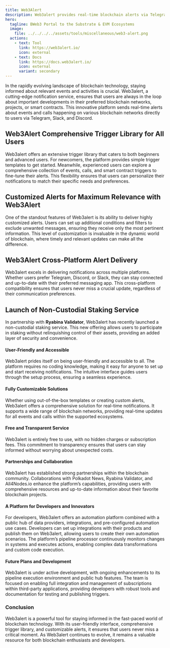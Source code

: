 ```yaml
---
title: Web3Alert
description: Web3alert provides real-time blockchain alerts via Telegram, Slack, and Discord, keeping users informed about relevant events and activities.
hero:
  tagline: BWeb3 Portal to the Substrate & EVM Ecosystems
  image: 
    file: ../../../../assets/tools/miscellaneous/web3-alert.png
  actions:
    - text: Tool
      link: https://web3alert.io/
      icon: external
    - text: Docs
      link: https://docs.web3alert.io/
      icon: external
      variant: secondary
---
```


In the rapidly evolving landscape of blockchain technology, staying informed about relevant events and activities is crucial. Web3alert, a cutting-edge notification service, ensures that users are always in the loop about important developments in their preferred blockchain networks, projects, or smart contracts. This innovative platform sends real-time alerts about events and calls happening on various blockchain networks directly to users via Telegram, Slack, and Discord.

## Web3Alert Comprehensive Trigger Library for All Users
Web3alert offers an extensive trigger library that caters to both beginners and advanced users. For newcomers, the platform provides simple trigger templates to get started. Meanwhile, experienced users can explore a comprehensive collection of events, calls, and smart contract triggers to fine-tune their alerts. This flexibility ensures that users can personalize their notifications to match their specific needs and preferences.

## Customized Alerts for Maximum Relevance with Web3Alert
One of the standout features of Web3alert is its ability to deliver highly customized alerts. Users can set up additional conditions and filters to exclude unwanted messages, ensuring they receive only the most pertinent information. This level of customization is invaluable in the dynamic world of blockchain, where timely and relevant updates can make all the difference.

## Web3Alert Cross-Platform Alert Delivery
Web3alert excels in delivering notifications across multiple platforms. Whether users prefer Telegram, Discord, or Slack, they can stay connected and up-to-date with their preferred messaging app. This cross-platform compatibility ensures that users never miss a crucial update, regardless of their communication preferences.

## Launch of Non-Custodial Staking Service
In partnership with **Ryabina Validator**, Web3alert has recently launched a non-custodial staking service. This new offering allows users to participate in staking without relinquishing control of their assets, providing an added layer of security and convenience.

#### User-Friendly and Accessible
Web3alert prides itself on being user-friendly and accessible to all. The platform requires no coding knowledge, making it easy for anyone to set up and start receiving notifications. The intuitive interface guides users through the setup process, ensuring a seamless experience.

#### Fully Customizable Solutions
Whether using out-of-the-box templates or creating custom alerts, Web3alert offers a comprehensive solution for real-time notifications. It supports a wide range of blockchain networks, providing real-time updates for all events and calls within the supported ecosystems.

#### Free and Transparent Service
Web3alert is entirely free to use, with no hidden charges or subscription fees. This commitment to transparency ensures that users can stay informed without worrying about unexpected costs.

#### Partnerships and Collaboration
Web3alert has established strong partnerships within the blockchain community. Collaborations with Polkadot News, Ryabina Validator, and All4Nodes.io enhance the platform’s capabilities, providing users with comprehensive resources and up-to-date information about their favorite blockchain projects.

#### A Platform for Developers and Innovators
For developers, Web3alert offers an automation platform combined with a public hub of data providers, integrations, and pre-configured automation use cases. Developers can set up integrations with their products and publish them on Web3alert, allowing users to create their own automation scenarios. The platform’s pipeline processor continuously monitors changes in systems and executes actions, enabling complex data transformations and custom code execution.

#### Future Plans and Development
Web3alert is under active development, with ongoing enhancements to its pipeline execution environment and public hub features. The team is focused on enabling full integration and management of subscriptions within third-party applications, providing developers with robust tools and documentation for testing and publishing triggers.

### Conclusion
Web3alert is a powerful tool for staying informed in the fast-paced world of blockchain technology. With its user-friendly interface, comprehensive trigger library, and customizable alerts, it ensures that users never miss a critical moment. As Web3alert continues to evolve, it remains a valuable resource for both blockchain enthusiasts and developers.

